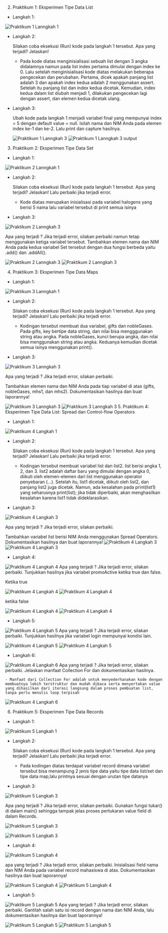 2. Praktikum 1: Eksperimen Tipe Data List
- Langkah 1:

![Praktikum 1 Lanngkah 1](./img/P1L1.png)

- Langkah 2:

    Silakan coba eksekusi (Run) kode pada langkah 1 tersebut. Apa yang terjadi? Jelaskan!

    - Pada kode diatas menginisialisasi sebuah list dengan 3 angka didalamnya namun pada list index pertama dimulai dengan index ke 0. Lalu setelah menginisialisasi kode diatas melakukan beberapa pengecekan dan perubahan. Pertama, dicek apakah panjang list adalah 3 dan apakah index kedua adalah 2 menggunakan assert. Setelah itu panjang list dan index kedua dicetak. Kemudian, index kedua dalam list diubah menjadi 1, dilakukan pengecekan lagi dengan assert, dan elemen kedua dicetak ulang.
- Langkah 3:

    Ubah kode pada langkah 1 menjadi variabel final yang mempunyai index = 5 dengan default value = null. Isilah nama dan NIM Anda pada elemen index ke-1 dan ke-2. Lalu print dan capture hasilnya.

    ![Praktikum 1 Lanngkah 3](./img/P1L3.png)
    ![Praktikum 1 Lanngkah 3 output](./img/P1L3Output.png)

3. Praktikum 2: Eksperimen Tipe Data Set
- Langkah 1:
  
 ![Praktikum 2 Lanngkah 1](./img/P2L1.png)
 - Langkah 2:

    Silakan coba eksekusi (Run) kode pada langkah 1 tersebut. Apa yang terjadi? Jelaskan! Lalu perbaiki jika terjadi error.

    - Kode diatas merupakan inisialisasi pada variabel halogens yang berisi 5 nama lalu variabel tersebut di print semua isinya
- Langkah 3:

![Praktikum 2 Lanngkah 3](./img/P2L3.png)

Apa yang terjadi ? Jika terjadi error, silakan perbaiki namun tetap menggunakan ketiga variabel tersebut. Tambahkan elemen nama dan NIM Anda pada kedua variabel Set tersebut dengan dua fungsi berbeda yaitu .add() dan .addAll().

![Praktikum 2 Lanngkah 3](./img/P2L3T.png)
![Praktikum 2 Lanngkah 3](./img/P2L3TO.png)

4. Praktikum 3: Eksperimen Tipe Data Maps
- Langkah 1:

![Praktikum 3 Lanngkah 1](./img/P3L1.png)
- Langkah 2:

    Silakan coba eksekusi (Run) kode pada langkah 1 tersebut. Apa yang terjadi? Jelaskan! Lalu perbaiki jika terjadi error.

    - Kodingan tersebut membuat dua variabel, gifts dan nobleGases. Pada gifts, key bertipe data string, dan nilai bisa mengggunakan string atau angka. Pada nobleGases, kunci berupa angka, dan nilai bisa menggunakan string atau angka. Keduanya kemudian dicetak semua isinya menggunakan print().
- Langkah 3:

![Praktikum 3 Lanngkah 3](./img/P3L3.png)

Apa yang terjadi ? Jika terjadi error, silakan perbaiki.

Tambahkan elemen nama dan NIM Anda pada tiap variabel di atas (gifts, nobleGases, mhs1, dan mhs2). Dokumentasikan hasilnya dan buat laporannya!

![Praktikum 3 Lanngkah 3](./img/P3L3T.png)
![Praktikum 3 Lanngkah 3](./img/P3L3TO.png)
5. Praktikum 4: Eksperimen Tipe Data List: Spread dan Control-flow Operators

- Langkah 1:

![Praktikum 4 Langkah 1](./img/P4L1.png)
- Langkah 2:

    Silakan coba eksekusi (Run) kode pada langkah 1 tersebut. Apa yang terjadi? Jelaskan! Lalu perbaiki jika terjadi error.
    - Kodingan tersebut membuat variabel list dan list2. list berisi angka 1, 2, dan 3. list2 adalah daftar baru yang dimulai dengan angka 0, diikuti oleh elemen-elemen dari list menggunakan operator penyebaran (...). Setelah itu, list1 dicetak, diikuti oleh list2, dan panjang list2 juga dicetak. Namun, ada kesalahan pada print(list1) yang seharusnya print(list); jika tidak diperbaiki, akan menghasilkan kesalahan karena list1 tidak dideklarasikan.
- Langkah 3:

![Praktikum 4 Langkah 3](./img/P4L3.png)

Apa yang terjadi ? Jika terjadi error, silakan perbaiki.

Tambahkan variabel list berisi NIM Anda menggunakan Spread Operators. Dokumentasikan hasilnya dan buat laporannya!
![Praktikum 4 Langkah 3](./img/P4L3T.png)
![Praktikum 4 Langkah 3](./img/P4L3TO.png)

- Langkah 4:

![Praktikum 4 Langkah 4](./img/P4L4.png)
Apa yang terjadi ? Jika terjadi error, silakan perbaiki. Tunjukkan hasilnya jika variabel promoActive ketika true dan false.
 
 Ketika true
 
![Praktikum 4 Langkah 4](./img/P4L4T.png)
![Praktikum 4 Langkah 4](./img/P4L4TO.png)

ketika false

![Praktikum 4 Langkah 4](./img/P4L4T2.png)
![Praktikum 4 Langkah 4](./img/P4L4T2O.png)

- Langkah 5:
  
![Praktikum 4 Langkah 5](./img/P4L5.png)
Apa yang terjadi ? Jika terjadi error, silakan perbaiki. Tunjukkan hasilnya jika variabel login mempunyai kondisi lain.

![Praktikum 4 Langkah 5](./img/P4L5T.png)
![Praktikum 4 Langkah 5](./img/P4L5TO.png)

- Langkah 6:
  
![Praktikum 4 Langkah 6](./img/P4L6.png)
Apa yang terjadi ? Jika terjadi error, silakan perbaiki. Jelaskan manfaat Collection For dan dokumentasikan hasilnya.
    
    
    - Manfaat dari Collection For adalah untuk menyederhanakan kode dengan membuatnya lebih terstruktur dan mudah dibaca serta menyertakan value yang dihasilkan dari iterasi langsung dalam proses pembuatan list, tanpa perlu menulis loop terpisah

![Praktikum 4 Langkah 6](./img/P4L6O.png)

6. Praktikum 5: Eksperimen Tipe Data Records
- Langkah 1:
  
![Praktikum 5 Langkah 1](./img/P5L1.png)
- Langkah 2:

    Silakan coba eksekusi (Run) kode pada langkah 1 tersebut. Apa yang terjadi? Jelaskan! Lalu perbaiki jika terjadi error.
    - Pada kodingan diatas terdapat variabel record dimana variabel tersebut bisa menampung 2 jenis tipe data yaitu tipe data list/set dan tipe data map,lalu printnya sesuai dengan urutan tipe datanya 

- Langkah 3:
  
![Praktikum 5 Langkah 3](./img/P5L3.png)

Apa yang terjadi ? Jika terjadi error, silakan perbaiki. Gunakan fungsi tukar() di dalam main() sehingga tampak jelas proses pertukaran value field di dalam Records.

![Praktikum 5 Langkah 3](./img/P5L3T.png)

![Praktikum 5 Langkah 3](./img/P5L3TO.png)


- Langkah 4:

![Praktikum 5 Langkah 4](./img/P5L4.png)


    
    
apa yang terjadi ? Jika terjadi error, silakan perbaiki. Inisialisasi field nama dan NIM Anda pada variabel record mahasiswa di atas. Dokumentasikan hasilnya dan buat laporannya!

![Praktikum 5 Langkah 4](./img/P5L4T.png)
![Praktikum 5 Langkah 4](./img/P5L4TO.png)

- Langkah 5:
  
![Praktikum 5 Langkah 5](./img/P5L5.png)
Apa yang terjadi ? Jika terjadi error, silakan perbaiki. Gantilah salah satu isi record dengan nama dan NIM Anda, lalu dokumentasikan hasilnya dan buat laporannya!


![Praktikum 5 Langkah 5](./img/P5L5T.png)
![Praktikum 5 Langkah 5](./img/P5L5TO.png)











 
